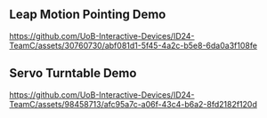 ## Leap Motion Pointing Demo
https://github.com/UoB-Interactive-Devices/ID24-TeamC/assets/30760730/abf081d1-5f45-4a2c-b5e8-6da0a3f108fe

## Servo Turntable Demo
https://github.com/UoB-Interactive-Devices/ID24-TeamC/assets/98458713/afc95a7c-a06f-43c4-b6a2-8fd2182f120d

